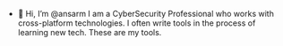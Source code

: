 - 👋 Hi, I’m @ansarm
I am a CyberSecurity Professional who works with cross-platform technologies.
I often write tools in the process of learning new tech.
These are my tools.


<!---
ansarm/ansarm is a ✨ special ✨ repository because its `README.md` (this file) appears on your GitHub profile.
You can click the Preview link to take a look at your changes.
--->
